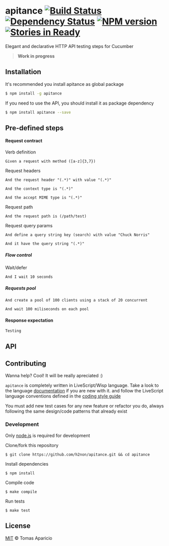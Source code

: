 # apitance [![Build Status](https://api.travis-ci.org/h2non/apitance.svg?branch=master)][travis] [![Dependency Status](https://gemnasium.com/h2non/apitance.svg)][gemnasium] [![NPM version](https://badge.fury.io/js/apitance.svg)][npm] [![Stories in Ready](https://badge.waffle.io/h2non/apitance.png?label=ready&title=Ready)](https://waffle.io/h2non/apitance)

Elegant and declarative HTTP API testing steps for Cucumber

> **Work in progress**

## Installation

It's recommended you install apitance as global package
```bash
$ npm install -g apitance
```

If you need to use the API, you should install it as package dependency
```bash
$ npm install apitance --save
```

## Pre-defined steps

#### Request contract

Verb definition
```gherkin
Given a request with method ([a-z]{3,7})
```

Request headers
```gherkin
And the request header "(.*)" with value "(.*)"
```
```gherkin
And the context type is "(.*)"
```
```gherkin
And the accept MIME type is "(.*)"
```

Request path
```gherkin
And the request path is (/path/test)
```

Request query params
```gherkin
And define a query string key (search) with value "Chuck Norris"
```
```gherkin
And it have the query string "(.*)"
```

##### Flow control

Wait/defer
```gherkin
And I wait 10 seconds
```

##### Requests pool

```gherkin
And create a pool of 100 clients using a stack of 20 concurrent
```
```gherkin
And wait 100 miliseconds on each pool
```

#### Response expectation

```
Testing
```

## API

## Contributing

Wanna help? Cool! It will be really apreciated :)

`apitance` is completely written in LiveScript/Wisp language.
Take a look to the language [documentation][livescript] if you are new with it.
and follow the LiveScript language conventions defined in the [coding style guide][coding-style]

You must add new test cases for any new feature or refactor you do,
always following the same design/code patterns that already exist

### Development

Only [node.js](http://nodejs.org) is required for development

Clone/fork this repository
```
$ git clone https://github.com/h2non/apitance.git && cd apitance
```

Install dependencies
```
$ npm install
```

Compile code
```
$ make compile
```

Run tests
```
$ make test
```

## License

[MIT](http://opensource.org/licenses/MIT) © Tomas Aparicio

[livescript]: http://livescript.net
[coding-style]: https://github.com/gkz/LiveScript-style-guide
[travis]: http://travis-ci.org/h2non/apitance
[gemnasium]: https://gemnasium.com/h2non/apitance
[npm]: http://npmjs.org/package/apitance
[glob]: https://github.com/isaacs/node-glob
